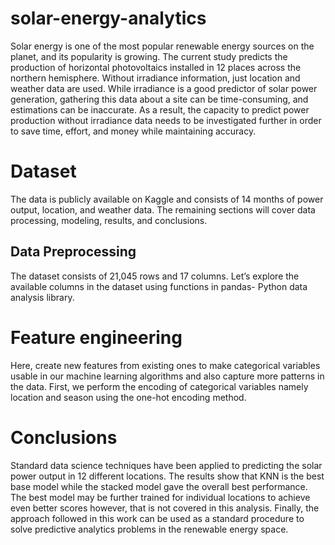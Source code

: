 # solar-energy-analytics
Solar energy is one of the most popular renewable energy sources on the planet, and its popularity is growing. The current study predicts the production of horizontal photovoltaics installed in 12 places across the northern hemisphere. Without irradiance information, just location and weather data are used. While irradiance is a good predictor of solar power generation, gathering this data about a site can be time-consuming, and estimations can be inaccurate. As a result, the capacity to predict power production without irradiance data needs to be investigated further in order to save time, effort, and money while maintaining accuracy.

# Dataset
The data is publicly available on Kaggle and consists of 14 months of power output, location, and weather data. The remaining sections will cover data processing, modeling, results, and conclusions.

## Data Preprocessing
The dataset consists of 21,045 rows and 17 columns. Let’s explore the available columns in the dataset using functions in pandas- Python data analysis library.

# Feature engineering
Here, create new features from existing ones to make categorical variables usable in our machine learning algorithms and also capture more patterns in the data.
First, we perform the encoding of categorical variables namely location and season using the one-hot encoding method.

# Conclusions
Standard data science techniques have been applied to predicting the solar power output in 12 different locations. The results show that KNN is the best base model while the stacked model gave the overall best performance.
The best model may be further trained for individual locations to achieve even better scores however, that is not covered in this analysis.
Finally, the approach followed in this work can be used as a standard procedure to solve predictive analytics problems in the renewable energy space.
